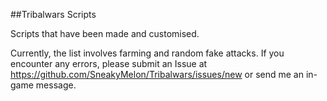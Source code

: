 ##Tribalwars Scripts

Scripts that have been made and customised.

Currently, the list involves farming and random fake attacks. If you encounter any errors, please submit an Issue at https://github.com/SneakyMelon/Tribalwars/issues/new or send me an in-game message.
